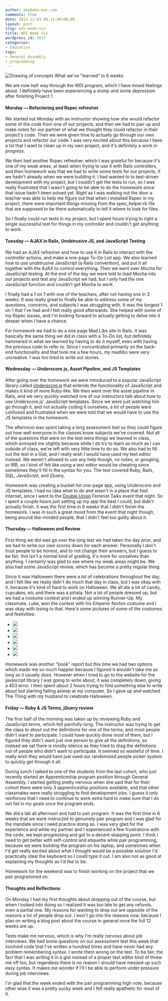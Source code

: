 ```yaml
---
author: amy@amy-mac.com
comments: true
date: 2013-11-03 00:14:06+00:00
layout: post
slug: wdi-week-six
title: WDI Week Six
wordpress_id: 1617
categories:
- Education
tags:
- General Assembly
- programming
---
```


![Drawing of concepts]({{site.url}}/images/IMG_4801-1024x768.jpg)
What we've "learned" in 6 weeks

We are now half way through the WDI program, which I have mixed feelings about. I definitely have been experiencing a slump and some depression after finishing Project 1.


#### Monday — Refactoring and Rspec refresher


We started out Monday with an instructor showing how she would refactor some of the code from one of our projects, and then we had to pair up and make notes for our partner of what we thought they could refactor in their project's code. Then we were given time to actually go through our own projects and refactor our code. I was very excited about this because I have a lot that I want to clean up in my own project, and it's definitely a work in progress.

We then had another Rspec refresher, which I was grateful for because it's one of my weak areas, at least when trying to use it with Rails controllers, and then homework was that we had to write some tests for our projects, if we hadn't already when we were building it. I had wanted to to test-driven development with my project, but I couldn't get the tests to run, so I was really frustrated that I wasn't going to be able to do the homework since that issue hadn't been solved yet. Right as I was walking out the door a teacher was able to help me figure out that when I installed Rspec in my project, there were important things missing from the spec_helper.rb file that are supposed to be there automatically to tell it where to look for files.

So I finally could run tests in my project, but I spent hours trying to right a single successful test for things in my controller and couldn't get anything to work.


#### Tuesday — AJAX in Rails, Unobtrusive JS, and JavaScript Testing


We had an AJAX refresher and how to use it in Rails to interact with the controller actions, and make a one-page To-Do List app. We also learned how to use unobtrusive JavaScript (a Rails convention), and put it all together with the AJAX to control everything. Then we went over Mocha for JavaScript testing. At the end of the day we were told to load Mocha into our projects and test any JavaScript we had, but I only had the one JavaScript function and couldn't get Mocha to work.

I finally had a 1 on 1 with one of the teachers, after not having one in 3 weeks. It was really great to finally be able to address some of my questions, concerns, and subjects I was struggling with. It was the longest 1 on 1 that I've had and I felt really good afterwards. She helped with some of my Rspec issues, and I'm looking forward to actually getting to delve into it deeper when I have a chance.

For homework we had to do a one page Mad Libs site in Rails. It was basically the same thing we did in class with a To-Do list, but definitely hammered in what we learned by having to do it myself, even with having the previous code to refer to. Since I concentrated primarily on the back-end functionality and that took me a few hours, my madlibs were very uncreative. I was too tired to write out stories.


#### Wednesday — Underscore.js, Asset Pipeline, and JS Templates


After going over the homework we were introduced to a popular JavaScript library called [Underscore.js](http://underscorejs.org/) that extends the functionality of JavaScript and makes it kind of more Ruby-like. We then went over the asset pipeline in Rails, and we very quickly watched one of our instructors talk about how to use Underscore.js' JavaScript templates. Since we were just watching him go through it, and not actually coding it ourselves, a lot of people were confused and frustrated when we were told that we would have to use the JS templates in the homework.

The afternoon was spent taking a long assessment test so they could figure out how well everyone in the classes know subjects we've covered. Not all of the questions that were on the test were things we learned in class, which annoyed me slightly because while I do try to learn as much as I can outside of class, we're left with very little time to do so. We also had to fill out the test in a Gist, and I really wish I would have used my text editor instead. We weren't allowed to use any help though, no notes, or googling, or IRB, so I kind of felt like using a text editor would be cheating since sometimes they'll fill in the syntax for you. The test covered Ruby, Rails, SQL, JavaScript, and jQuery.

Homework was creating a bucket list one-page app, using Underscore and JS templates. I had no idea what to do and wasn't in a place that had internet, since I went to the [Double Union](http://www.doubleunion.org/) Feminist Talks event that night. So I spent a couple hours just setting up my app the best I could, but didn't actually finish. It was the first time in 6 weeks that I didn't finish the homework. I was in such a great mood from the event that night though, being around like-minded people, that I didn't feel too guilty about it.


#### Thursday — Halloween and Review


First thing we did was go over the long test we had taken the day prior, and we had to write our own scores down for each answer. Personally I don't trust people to be honest, and to not change their answers, but I guess to be fair, this isn't a normal kind of grading, it's more for ourselves than anything. I certainly was glad to see where my weak areas might be. We also had some JavaScript review, which has become a pretty regular thing.

Since it was Halloween there were a lot of celebrations throughout the day, and I felt like we really didn't do much that day in class, but I was okay with it, because it's kind of hard to work on Halloween. We all ate a lot of candy, cupcakes, etc and there was a piñata. Not a lot of people dressed up, but we had a costume contest and I ended up winning Runner-Up. My classmate, Luke, won the contest with his Emperor Norton costume and I was okay with losing to that. Here's some pictures of some of the costumes and festivities:

<ul class="clearing-thumbs" data-clearing>
  <li><a class="th" href="{{ site.url }}/images/2013/IMG_4777.jpg"><img src="{{ site.url }}/images/2013/IMG_4777-th.jpg"></a></li>
  <li><a class="th" href="{{ site.url }}/images/2013/IMG_4782.jpg"><img src="{{ site.url }}/images/2013/IMG_4782-th.jpg"></a></li>
  <li><a class="th" href="{{ site.url }}/images/2013/IMG_4787.jpg"><img src="{{ site.url }}/images/2013/IMG_4787-th.jpg"></a></li>
  <li><a class="th" href="{{ site.url }}/images/2013/IMG_4792.jpg"><img src="{{ site.url }}/images/2013/IMG_4792-th.jpg"></a></li>
  <li><a class="th" href="{{ site.url }}/images/2013/IMG_4794.jpg"><img src="{{ site.url }}/images/2013/IMG_4794-th.jpg"></a></li>
  <li><a class="th" href="{{ site.url }}/images/2013/IMG_4796.jpg"><img src="{{ site.url }}/images/2013/IMG_4796-th.jpg"></a></li>
</ul>

Homework was another "book" report but this time we had two options which made me so much happier because I figured it wouldn't take me as long as it usually does. However when I tried to go to the website for the javascript library I was going to write about, it was completely down, giving a 403 error. I then spent about 2 hours trying to find something else to write about but starting falling asleep at my computer. So I gave up and watched The Thing with my husband to celebrate Halloween.


#### Friday — Ruby & JS Terms, jQuery review


The first half of the morning was taken up by reviewing Ruby and JavaScript terms, which felt painfully-long. The instructor was trying to get the class to shout out the definitions for one of the terms, and most people didn't want to participate. I could have quickly done most of them, but I figured they didn't want just one person to give all the definitions, so instead we sat there is mostly silence as they tried to drag the definitions out of people who didn't want to participate. It seemed so wasteful of time. I really wish they would have just used our randomized people picker system to quickly get through it all.

During lunch I talked to one of the students from the last cohort, who just recently started an Apprenticeship program position through General Assembly. I started getting pretty nervous when she said that for their cohort there were only 3 apprenticeship positions available, and that other classmates were really struggling to find development jobs. I guess it only reinforces that I need to continue to work extra hard to make sure that I do not fail in my goals once the program ends.

We did a lab all afternoon and had to pair program. It was the first time in 6 weeks that we were instructed to genuinely pair program and I was glad for the mandate since I need practice doing so. I was very glad for the experience and while my partner and I experienced a few frustrations with the code, we kept progressing and got to a decent stopping point. I think I need to get better with self-control and etiquette while pair programming, because we were building the program on his laptop, and sometimes when I'd get really excited about what I thought would be a possible solution I'd practically steal the keyboard so I could type it out. I am also not as good at explaining my thoughts as I'd like to be.

Homework for the weekend was to finish working on the project that we pair programmed on.


#### Thoughts and Reflections


On Monday I had my first thoughts about dropping out of the course, but when I looked into doing so I realized it was too late to get any refunds, even a partial one. My reasons for wanting to drop out are opposite of the reasons a lot of people drop out. I won't go into the reasons now, because I plan on writing a blog post about the course in general once the full 12 weeks are up.

Tests make me nervous, which is why I'm really nervous about job interviews. We had some questions on our assessment test this week that involved code that I've written a hundred times and have never had any problem remembering syntax. I wrote them wrong on the test. To be fair, the fact that I was writing it in a gist instead of a proper text editor kind of threw me off too, but regardless there is no reason I should have messed up such easy syntax. It makes me wonder if I'll I be able to perform under pressure during job interviews.

I'm glad that the week ended with the pair programming high note, because other wise it was a pretty sucky week and I felt really apathetic for most of it.

